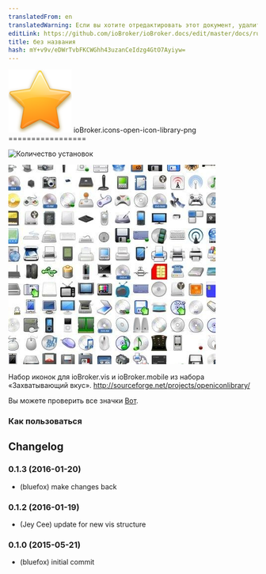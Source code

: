 ```yaml
---
translatedFrom: en
translatedWarning: Если вы хотите отредактировать этот документ, удалите поле «translatedFrom», в противном случае этот документ будет снова автоматически переведен
editLink: https://github.com/ioBroker/ioBroker.docs/edit/master/docs/ru/adapterref/iobroker.icons-open-icon-library-png/README.md
title: без названия
hash: mY+v9v/eDWrTvbFKCWGhh43uzanCeIdzg4GtO7Ayiyw=
---
```

![логотип](../../../en/adapterref/iobroker.icons-open-icon-library-png/admin/icons-open-icon-library-png.png) ioBroker.icons-open-icon-library-png =================

![Количество установок](http://iobroker.live/badges/icons-open-icon-library-png-stable.svg)

![preview1](../../../en/adapterref/iobroker.icons-open-icon-library-png/img/preview1.jpg)

Набор иконок для ioBroker.vis и ioBroker.mobile из набора «Захватывающий вкус».
http://sourceforge.net/projects/openiconlibrary/

Вы можете проверить все значки [Вот](ICONLIST.md).

### Как пользоваться

## Changelog
### 0.1.3 (2016-01-20)
* (bluefox) make changes back

### 0.1.2 (2016-01-19)
* (Jey Cee) update for new vis structure

### 0.1.0 (2015-05-21)
* (bluefox) initial commit
